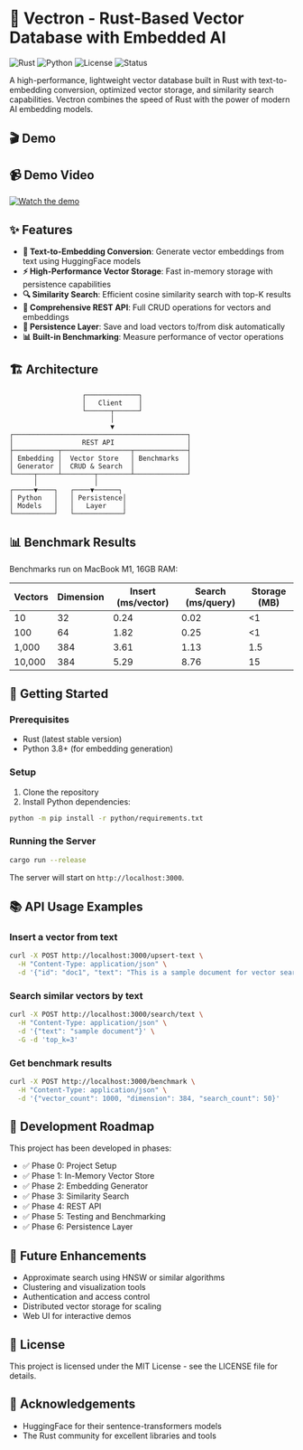 # 🚀 Vectron - Rust-Based Vector Database with Embedded AI

![Rust](https://img.shields.io/badge/Rust-🦀-orange)
![Python](https://img.shields.io/badge/Python-3.8+-blue)
![License](https://img.shields.io/badge/license-MIT-green)
![Status](https://img.shields.io/badge/status-beta-yellow)

A high-performance, lightweight vector database built in Rust with text-to-embedding conversion, optimized vector storage, and similarity search capabilities. Vectron combines the speed of Rust with the power of modern AI embedding models.

## 🎬 Demo

## 📹 Demo Video

[![Watch the demo](https://cdn.loom.com/sessions/thumbnails/e2880d78d93f4cc18944c1ee5674a874-with-play.gif)](https://www.loom.com/share/e2880d78d93f4cc18944c1ee5674a874)


## ✨ Features

- **🧠 Text-to-Embedding Conversion**: Generate vector embeddings from text using HuggingFace models
- **⚡ High-Performance Vector Storage**: Fast in-memory storage with persistence capabilities
- **🔍 Similarity Search**: Efficient cosine similarity search with top-K results
- **🔄 Comprehensive REST API**: Full CRUD operations for vectors and embeddings
- **💾 Persistence Layer**: Save and load vectors to/from disk automatically
- **📊 Built-in Benchmarking**: Measure performance of vector operations

## 🏗️ Architecture

```
                  ┌─────────────┐
                  │   Client    │
                  └──────┬──────┘
                         │
                         ▼
┌───────────────────────────────────────────┐
│                 REST API                  │
├───────────┬─────────────────┬─────────────┤
│ Embedding │  Vector Store   │ Benchmarks  │
│ Generator │  CRUD & Search  │             │
└─────┬─────┴────────┬────────┴─────────────┘
      │              │
┌─────▼────┐   ┌────▼──────┐
│ Python   │   │ Persistence│
│ Models   │   │   Layer    │
└──────────┘   └────────────┘
```

## 📊 Benchmark Results

Benchmarks run on MacBook M1, 16GB RAM:

| Vectors | Dimension | Insert (ms/vector) | Search (ms/query) | Storage (MB) |
|---------|-----------|-------------------|------------------|--------------|
| 10      | 32        | 0.24              | 0.02             | <1           |
| 100     | 64        | 1.82              | 0.25             | <1           |
| 1,000   | 384       | 3.61              | 1.13             | 1.5          |
| 10,000  | 384       | 5.29              | 8.76             | 15           |

## 🚀 Getting Started

### Prerequisites

- Rust (latest stable version)
- Python 3.8+ (for embedding generation)

### Setup

1. Clone the repository
2. Install Python dependencies:

```bash
python -m pip install -r python/requirements.txt
```

### Running the Server

```bash
cargo run --release
```

The server will start on `http://localhost:3000`.

## 📚 API Usage Examples

### Insert a vector from text

```bash
curl -X POST http://localhost:3000/upsert-text \
  -H "Content-Type: application/json" \
  -d '{"id": "doc1", "text": "This is a sample document for vector search"}'
```

### Search similar vectors by text

```bash
curl -X POST http://localhost:3000/search/text \
  -H "Content-Type: application/json" \
  -d '{"text": "sample document"}' \
  -G -d 'top_k=3'
```

### Get benchmark results

```bash
curl -X POST http://localhost:3000/benchmark \
  -H "Content-Type: application/json" \
  -d '{"vector_count": 1000, "dimension": 384, "search_count": 50}'
```

## 🧪 Development Roadmap

This project has been developed in phases:

- ✅ Phase 0: Project Setup
- ✅ Phase 1: In-Memory Vector Store
- ✅ Phase 2: Embedding Generator
- ✅ Phase 3: Similarity Search
- ✅ Phase 4: REST API
- ✅ Phase 5: Testing and Benchmarking
- ✅ Phase 6: Persistence Layer

## 🔧 Future Enhancements

- Approximate search using HNSW or similar algorithms
- Clustering and visualization tools
- Authentication and access control
- Distributed vector storage for scaling
- Web UI for interactive demos

## 📄 License

This project is licensed under the MIT License - see the LICENSE file for details.

## 🙏 Acknowledgements

- HuggingFace for their sentence-transformers models
- The Rust community for excellent libraries and tools 